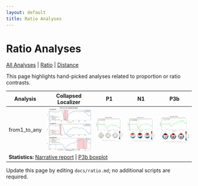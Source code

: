 ```yaml
---
layout: default
title: Ratio Analyses
---
```


# Ratio Analyses

<p class='nav-links'><a href='./index.html'>All Analyses</a> | <a href='./ratio.html'>Ratio</a> | <a href='./distance.html'>Distance</a></p>

This page highlights hand-picked analyses related to proportion or ratio contrasts.

<table class='grid-table'>
<thead>
  <tr><th>Analysis</th><th>Collapsed Localizer</th><th>P1</th><th>N1</th><th>P3b</th></tr>
</thead>
<tbody>
  <tr>
    <td>from1_to_any</td>
    <td><a href='assets/plots/from1_to_any/from1_to_any-collapsed_localizer.png' data-lightbox aria-label='Collapsed localizer for from1_to_any'><img class='thumb' src='assets/plots/from1_to_any/from1_to_any-collapsed_localizer.png' alt='Collapsed localizer for from1_to_any' /></a></td>
    <td><a href='assets/plots/from1_to_any/from1_to_any-P1.png' data-lightbox aria-label='ERP overlay for P1 in from1_to_any'><img class='thumb' src='assets/plots/from1_to_any/from1_to_any-P1.png' alt='ERP overlay for P1 in from1_to_any' /></a></td>
    <td><a href='assets/plots/from1_to_any/from1_to_any-N1.png' data-lightbox aria-label='ERP overlay for N1 in from1_to_any'><img class='thumb' src='assets/plots/from1_to_any/from1_to_any-N1.png' alt='ERP overlay for N1 in from1_to_any' /></a></td>
    <td><a href='assets/plots/from1_to_any/from1_to_any-P3b.png' data-lightbox aria-label='ERP overlay for P3b in from1_to_any'><img class='thumb' src='assets/plots/from1_to_any/from1_to_any-P3b.png' alt='ERP overlay for P3b in from1_to_any' /></a></td>
  </tr>
  <tr>
    <td colspan='5'>
      <strong>Statistics:</strong> <a href='assets/stats/from1_to_any/STATISTICAL_REPORT.md' target='_blank'>Narrative report</a> |
      <a href='assets/stats/from1_to_any/plots/boxplot_P3b_mean_amplitude_roi.png' data-lightbox aria-label='Boxplot for P3b in from1_to_any'>P3b boxplot</a>
    </td>
  </tr>
</tbody>
</table>

<p>Update this page by editing <code>docs/ratio.md</code>; no additional scripts are required.</p>